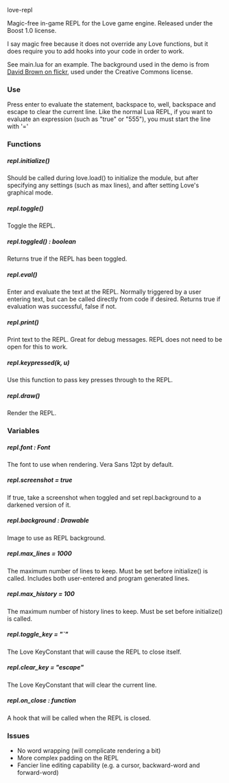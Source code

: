 love-repl

Magic-free in-game REPL for the Love game engine. Released under the Boost 1.0 license.

I say magic free because it does not override any Love functions, but it does require you to add hooks into your code
in order to work.

See main.lua for an example. The background used in the demo is from [David Brown on
flickr](http://www.flickr.com/photos/shadowsofthesun/), used under the Creative Commons license.

### Use

Press enter to evaluate the statement, backspace to, well, backspace and escape to clear the current line.  Like the
normal Lua REPL, if you want to evaluate an expression (such as "true" or "555"), you must start the line with '='

### Functions

##### repl.initialize()

Should be called during love.load() to initialize the module, but after specifying any settings (such as max lines),
and after setting Love's graphical mode.

##### repl.toggle()

Toggle the REPL.

##### repl.toggled() : boolean

Returns true if the REPL has been toggled.

##### repl.eval(<text : string>)

Enter and evaluate the text at the REPL. Normally triggered by a user entering text, but can be called directly from
code if desired. Returns true if evaluation was successful, false if not.

##### repl.print(<text : string>)

Print text to the REPL. Great for debug messages. REPL does not need to be open for this to work.

##### repl.keypressed(k, u)

Use this function to pass key presses through to the REPL.

##### repl.draw()

Render the REPL.

### Variables

##### repl.font : Font

The font to use when rendering. Vera Sans 12pt by default.

##### repl.screenshot = true

If true, take a screenshot when toggled and set repl.background to a darkened version of it.

##### repl.background : Drawable

Image to use as REPL background.

##### repl.max_lines = 1000

The maximum number of lines to keep. Must be set before initialize() is called. Includes both user-entered and program
generated lines.

##### repl.max_history = 100

The maximum number of history lines to keep. Must be set before initialize() is called.

##### repl.toggle_key = "`" 

The Love KeyConstant that will cause the REPL to close itself. 

##### repl.clear_key = "escape"

The Love KeyConstant that will clear the current line.

##### repl.on_close : function

A hook that will be called when the REPL is closed. 

### Issues

- No word wrapping (will complicate rendering a bit)
- More complex padding on the REPL
- Fancier line editing capability (e.g. a cursor, backward-word and forward-word)
